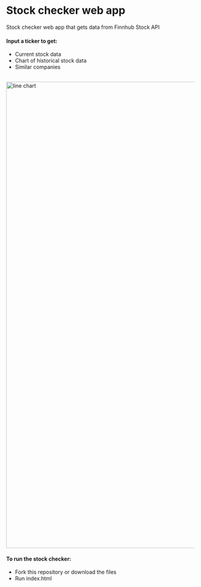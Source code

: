 # Stock checker web app #

Stock checker web app that gets data from Finnhub Stock API


#### Input a ticker to get: ####
* Current stock data
* Chart of historical stock data
* Similar companies

<br />

<img width="1242" alt="line chart" src="https://user-images.githubusercontent.com/25254891/115606467-bab0eb80-a2b1-11eb-8bca-d2b25f217800.png">

#### To run the stock checker: ####
* Fork this repository or download the files
* Run index.html
